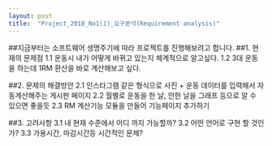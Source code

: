 ```yaml
---
layout: post
title:  "Project_2018_No1(1)_요구분석(Requirement analysis)"
---
```


##지금부터는 소프트웨어 생명주기에 따라 프로젝트를 진행해보려고 합니다.
##1. 현재의 문제점
1.1 운동시 내가 어떻게 바뀌고 있는지 체계적으로 알고싶다.
1.2 3대 운동을 하는데 1RM 환산을 바로 계산해보고 싶다.

##2. 문제의 해결방안
2.1 인스타그램 같은 형식으로 사진 + 운동 데이터를 입력해서 자동계산해주는 게시판 페이지 
2.2 월별로 운동을 한 날, 안한 날을 그래프 등으로 알 수 있으면 좋을듯
2.3 RM 계산기능 모듈을 만들어 기능페이지 추가하기

##3. 고려사항
3.1 내 현재 수준에서 어디 까지 가능할까?
3.2 어떤 언어로 구현 할 것인가?
3.3 가용시간, 마감시간등 시간적인 문제?
